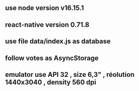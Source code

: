 ## use node version v16.15.1
## react-native version 0.71.8
## use file data/index.js as database
## follow votes as AsyncStorage
## emulator use API 32 , size 6,3" , réolution 1440x3040 , density 560 dpi 
